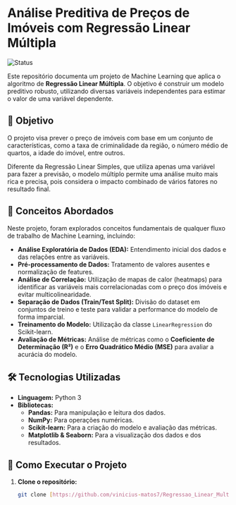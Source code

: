 # Análise Preditiva de Preços de Imóveis com Regressão Linear Múltipla

![Status](https://img.shields.io/badge/Status-Finalizado-green)

Este repositório documenta um projeto de Machine Learning que aplica o algoritmo de **Regressão Linear Múltipla**. O objetivo é construir um modelo preditivo robusto, utilizando diversas variáveis independentes para estimar o valor de uma variável dependente.

## 🎯 Objetivo

O projeto visa prever o preço de imóveis com base em um conjunto de características, como a taxa de criminalidade da região, o número médio de quartos, a idade do imóvel, entre outros.

Diferente da Regressão Linear Simples, que utiliza apenas uma variável para fazer a previsão, o modelo múltiplo permite uma análise muito mais rica e precisa, pois considera o impacto combinado de vários fatores no resultado final.

## 🧠 Conceitos Abordados

Neste projeto, foram explorados conceitos fundamentais de qualquer fluxo de trabalho de Machine Learning, incluindo:

- **Análise Exploratória de Dados (EDA):** Entendimento inicial dos dados e das relações entre as variáveis.
- **Pré-processamento de Dados:** Tratamento de valores ausentes e normalização de features.
- **Análise de Correlação:** Utilização de mapas de calor (heatmaps) para identificar as variáveis mais correlacionadas com o preço dos imóveis e evitar multicolinearidade.
- **Separação de Dados (Train/Test Split):** Divisão do dataset em conjuntos de treino e teste para validar a performance do modelo de forma imparcial.
- **Treinamento do Modelo:** Utilização da classe `LinearRegression` do Scikit-learn.
- **Avaliação de Métricas:** Análise de métricas como o **Coeficiente de Determinação (R²)** e o **Erro Quadrático Médio (MSE)** para avaliar a acurácia do modelo.

## 🛠️ Tecnologias Utilizadas

- **Linguagem:** Python 3
- **Bibliotecas:**
  - **Pandas:** Para manipulação e leitura dos dados.
  - **NumPy:** Para operações numéricas.
  - **Scikit-learn:** Para a criação do modelo e avaliação das métricas.
  - **Matplotlib & Seaborn:** Para a visualização dos dados e dos resultados.

## 🚀 Como Executar o Projeto

1. **Clone o repositório:**
   ```bash
   git clone [https://github.com/vinicius-matos7/Regressao_Linear_Multipla.git](https://github.com/vinicius-matos7/Regressao_Linear_Multipla.git)
